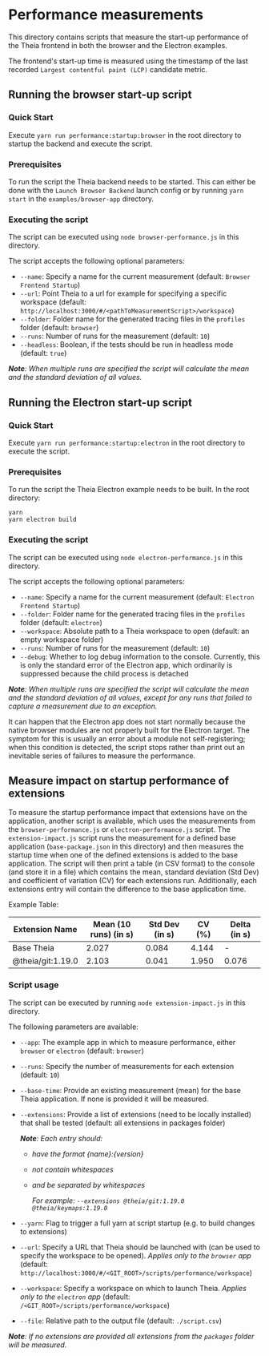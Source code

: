 # Performance measurements

This directory contains scripts that measure the start-up performance of the Theia frontend in both the browser and the Electron examples.

The frontend's start-up time is measured using the timestamp of the last recorded `Largest contentful paint (LCP)` candidate metric.

## Running the browser start-up script

### Quick Start

Execute `yarn run performance:startup:browser` in the root directory to startup the backend and execute the script.

### Prerequisites

To run the script the Theia backend needs to be started.
This can either be done with the `Launch Browser Backend` launch config or by running `yarn start` in the `examples/browser-app` directory.

### Executing the script

The script can be executed using `node browser-performance.js` in this directory.

The script accepts the following optional parameters:

- `--name`: Specify a name for the current measurement (default: `Browser Frontend Startup`)
- `--url`: Point Theia to a url for example for specifying a specific workspace (default: `http://localhost:3000/#/<pathToMeasurementScript>/workspace`)
- `--folder`: Folder name for the generated tracing files in the `profiles` folder (default: `browser`)
- `--runs`: Number of runs for the measurement (default: `10`)
- `--headless`: Boolean, if the tests should be run in headless mode (default: `true`)

_**Note**: When multiple runs are specified the script will calculate the mean and the standard deviation of all values._

## Running the Electron start-up script

### Quick Start

Execute `yarn run performance:startup:electron` in the root directory to execute the script.

### Prerequisites

To run the script the Theia Electron example needs to be built. In the root directory:

```console
yarn
yarn electron build
```

### Executing the script

The script can be executed using `node electron-performance.js` in this directory.

The script accepts the following optional parameters:

- `--name`: Specify a name for the current measurement (default: `Electron Frontend Startup`)
- `--folder`: Folder name for the generated tracing files in the `profiles` folder (default: `electron`)
- `--workspace`: Absolute path to a Theia workspace to open (default: an empty workspace folder)
- `--runs`: Number of runs for the measurement (default: `10`)
- `--debug`: Whether to log debug information to the console. Currently, this is only the standard error of the Electron app, which ordinarily is suppressed because the child process is detached

_**Note**: When multiple runs are specified the script will calculate the mean and the standard deviation of all values, except for any runs that failed to capture a measurement due to an exception._

It can happen that the Electron app does not start normally because the native browser modules are not properly built for the Electron target.
The symptom for this is usually an error about a module not self-registering; when this condition is detected, the script stops rather than print out an inevitable series of failures to measure the performance.

## Measure impact on startup performance of extensions

To measure the startup performance impact that extensions have on the application, another script is available, which uses the measurements from the `browser-performance.js` or `electron-performance.js` script.
The `extension-impact.js` script runs the measurement for a defined base application (`base-package.json` in this directory) and then measures the startup time when one of the defined extensions is added to the base application.
The script will then print a table (in CSV format) to the console (and store it in a file) which contains the mean, standard deviation (Std Dev) and coefficient of variation (CV) for each extensions run.
Additionally, each extensions entry will contain the difference to the base application time.

Example Table:

| Extension Name    | Mean (10 runs) (in s) | Std Dev (in s) | CV (%) | Delta (in s) |
| ----------------- | --------------------- | -------------- | ------ | ------------ |
| Base Theia        | 2.027                 | 0.084          | 4.144  | -            |
| @theia/git:1.19.0 | 2.103                 | 0.041          | 1.950  | 0.076        |

### Script usage

The script can be executed by running `node extension-impact.js` in this directory.

The following parameters are available:

- `--app`: The example app in which to measure performance, either `browser` or `electron` (default: `browser`)
- `--runs`: Specify the number of measurements for each extension (default: `10`)
- `--base-time`: Provide an existing measurement (mean) for the base Theia application. If none is provided it will be measured.
- `--extensions`: Provide a list of extensions (need to be locally installed) that shall be tested (default: all extensions in packages folder)

    _**Note**: Each entry should:_

  - _have the format {name}:{version}_
  - _not contain whitespaces_
  - _and be separated by whitespaces_

    _For example: `--extensions @theia/git:1.19.0 @theia/keymaps:1.19.0`_

- `--yarn`: Flag to trigger a full yarn at script startup (e.g. to build changes to extensions)
- `--url`: Specify a URL that Theia should be launched with (can be used to specify the workspace to be opened). _Applies only to the `browser` app_ (default: `http://localhost:3000/#/<GIT_ROOT>/scripts/performance/workspace`)
- `--workspace`: Specify a workspace on which to launch Theia. _Applies only to the `electron` app_ (default: `/<GIT_ROOT>/scripts/performance/workspace`)
- `--file`: Relative path to the output file (default: `./script.csv`)

_**Note**: If no extensions are provided all extensions from the `packages` folder will be measured._
